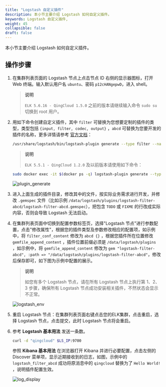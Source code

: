 ```yaml
---
title: "Logstash 自定义插件"
description: 本小节主要介绍 Logstash 如何自定义插件。
keywords: Logstash 自定义插件,
weight: 45
collapsible: false
draft: false
---
```


本小节主要介绍 Logstash 如何自定义插件。

## 操作步骤

1. 在集群列表页面的 Logstash 节点上点击节点 ID 右侧的显示器图标，打开 Web 终端。输入默认用户名 `ubuntu`、密码 `p12cHANgepwD`，进入 shell。

   > **说明**
   >
   > `ELK 5.6.16 - QingCloud 1.5.0` 之前的版本请继续输入命令 `sudo su` 切换到 root 用户。

2. 用如下命令创建自定义插件，其中 `filter` 可替换为您想要定制的插件的类型，类型包括 `{input, filter, codec, output}` ，`abcd` 可替换为您要开发的插件的名称，更多详情请参考 [官方文档](https://www.elastic.co/guide/en/logstash/6.7/contributing-to-logstash.html)：

   ```bash
   /usr/share/logstash/bin/logstash-plugin generate --type filter --name abcd --path /data/logstash/plugins
   ```

   > **说明**
   >
   > `ELK 5.5.1 - QingCloud 1.2.0` 及以前版本请使用如下命令：
   
   ```bash
   sudo docker exec -it $(docker ps -q) logstash-plugin generate --type filter --name abcd --path /data/logstash/plugins
   ```

   ![plugin_generate](../../images/plugin_generate.png)

3. 进入上面生成的插件目录，修改其中的文件，按实际业务需求进行开发，并修改 `.gemspec` 文件（比如示例 `/data/logstash/plugins/logstash-filter-abcd/logstash-filter-abcd.gemspec`），把包含 `TODO`  或 `FIXME` 的行改成实际内容，否则会导致 Logstash 无法启动。

4. 在集群列表页面中切换到配置参数标签页，选择"Logstash 节点"进行参数配置，点击"修改属性"，根据您的插件类型及参数修改相应的配置项，如示例中，将 `filter_conf_content` 修改为 `abcd {}` ，根据您插件所在位置修改 `gemfile_append_content` ，插件位置前缀必须是 `/data/logstash/plugins` ，如示例中，将 `gemfile_append_content` 修改为 `gem "logstash-filter-abcd", :path => "/data/logstash/plugins/logstash-filter-abcd"`，修改后保存即可，如下图为示例中配置的展示。

   > **说明**
   >
   > 如您有多个 Logstash 节点，请在所有 Logstash 节点上执行第 1、2、3 步骤，确保所有 Logstash 节点成功安装相关插件，不然状态会显示不正常。

   ![logstash_env](../../images/logstash_env.png)

5. 重启 Logstash 节点：在集群列表页面右键点击您的ELK集群，点击重启，选择 Logstash 节点，点击提交，此时 Logstash 节点将会重启。

6. 参考 **Logstash 基本用法** 发送一条数。

   ```bash
   curl -d "qingcloud" $LS_IP:9700
   ```

   参照 **Kibana 基本用法** 在浏览器打开 Kibana 并进行必要配置，点击左侧的 Discover 菜单项，显示近期接收到的日志，如图，示例中的 `logstash_filter_abcd` 成功将原消息中的 `qingcloud` 替换为了 `Hello World!` ，说明插件配置生效。

   ![log_display](../../images/log_display.png)
